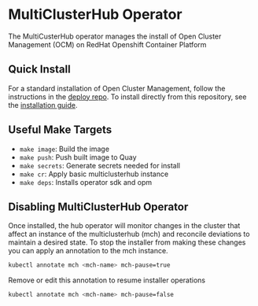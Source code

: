 # MultiClusterHub Operator

The MultiCusterHub operator manages the install of Open Cluster Management (OCM) on RedHat Openshift Container Platform

## Quick Install

For a standard installation of Open Cluster Management, follow the instructions in the [deploy repo][deploy]. To install directly from this repository, see the [installation guide][install_guide].

## Useful Make Targets

- `make image`: Build the image
- `make push`: Push built image to Quay
- `make secrets`: Generate secrets needed for install
- `make cr`: Apply basic multiclusterhub instance
- `make deps`: Installs operator sdk and opm

## Disabling MultiClusterHub Operator

Once installed, the hub operator will monitor changes in the cluster that affect an instance of the multiclusterhub (mch) and reconcile deviations to maintain a desired state. To stop the installer from making these changes you can apply an annotation to the mch instance.
```bash
kubectl annotate mch <mch-name> mch-pause=true
```

Remove or edit this annotation to resume installer operations
```bash
kubectl annotate mch <mch-name> mch-pause=false
```

[install_guide]: /docs/installation.md
[deploy]: https://github.com/open-cluster-management/deploy